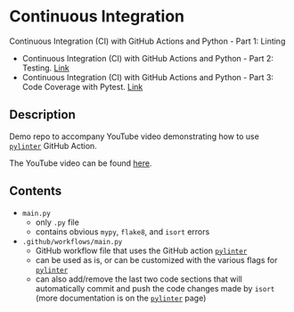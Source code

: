 # Continuous Integration
Continuous Integration (CI) with GitHub Actions and Python - Part 1: Linting
- Continuous Integration (CI) with GitHub Actions and Python - Part 2: Testing. [Link](https://github.com/nekoemperor/CI-Testing)
- Continuous Integration (CI) with GitHub Actions and Python - Part 3: Code Coverage with Pytest. [Link](https://github.com/nekoemperor/CI-Code-Coverage-Pytest)

## Description
Demo repo to accompany YouTube video demonstrating how to use [`pylinter`](https://github.com/marketplace/actions/pylinter) GitHub Action.

The YouTube video can be found [here](https://www.youtube.com/watch?v=oi94qEvi9Qo&list=PL0dOL8Z7pG3J6t1pqRQiNarBGY-ZnIJcq).

## Contents
* `main.py`
	* only `.py` file
	* contains obvious `mypy`, `flake8`, and `isort` errors
* `.github/workflows/main.py`
	* GitHub workflow file that uses the GitHub action [`pylinter`](https://github.com/marketplace/actions/pylinter)
	* can be used as is, or can be customized with the various flags for [`pylinter`](https://github.com/marketplace/actions/pylinter)
	* can also add/remove the last two code sections that will automatically commit and push the code changes made by `isort` (more documentation is on the [`pylinter`](https://github.com/marketplace/actions/pylinter) page)
